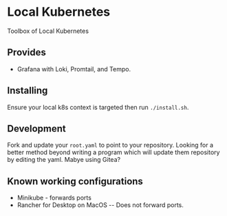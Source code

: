 # Local Kubernetes
Toolbox of Local Kubernetes

## Provides
* Grafana with Loki, Promtail, and Tempo.

## Installing
Ensure your local k8s context is targeted then run `./install.sh`.

## Development
Fork and update your `root.yaml` to point to your repository.  Looking for a better method beyond writing a program
which will update them repository by editing the yaml.  Mabye using Gitea?

## Known working configurations
* Minikube - forwards ports
* Rancher for Desktop on MacOS -- Does not forward ports.
